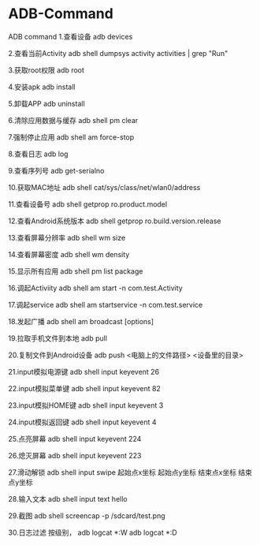 # ADB-Command
ADB command
1.查看设备
adb devices

2.查看当前Activity
adb shell dumpsys activity activities | grep "Run"

3.获取root权限
adb root

4.安装apk
adb install <apk file>

5.卸载APP
adb uninstall <Package name>

6.清除应用数据与缓存
adb shell pm clear <Package name>
  
7.强制停止应用
adb shell am force-stop <Package name>

8.查看日志
adb log

9.查看序列号
adb get-serialno

10.获取MAC地址
adb shell cat/sys/class/net/wlan0/address

11.查看设备号 
adb shell getprop ro.product.model

12.查看Android系统版本
adb shell getprop ro.build.version.release

13.查看屏幕分辨率
adb shell wm size

14.查看屏幕密度
adb shell wm density

15.显示所有应用
adb shell pm list package

16.调起Activiity
adb shell am start -n com.test.Activity

17.调起service
adb shell am startservice -n com.test.service

18.发起广播
adb shell am broadcast [options] <INTENT>
  
19.拉取手机文件到本地
adb pull <phone path file> <local path>
  
20.复制文件到Android设备
adb push <电脑上的文件路径> <设备里的目录> 

21.input模拟电源键
adb shell input keyevent 26

22.input模拟菜单键
adb shell input keyevent 82

23.input模拟HOME键
adb shell input keyevent 3

24.input模拟返回键
adb shell input keyevent 4

25.点亮屏幕
adb shell input keyevent 224

26.熄灭屏幕
adb shell input keyevent 223

27.滑动解锁
adb shell input swipe 起始点x坐标 起始点y坐标 结束点x坐标 结束点y坐标

28.输入文本
adb shell input text hello

29.截图
adb shell screencap -p /sdcard/test.png

30.日志过滤
按级别，
adb logcat *:W
adb logcat *:D

